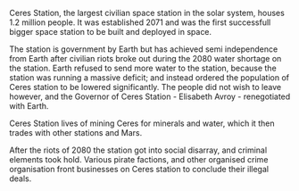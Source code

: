 Ceres Station, the largest civilian space station in the solar system, houses
1.2 million people. It was established 2071 and was the first successfull
bigger space station to be built and deployed in space.

The station is government by Earth but has achieved semi independence from Earth
after civilian riots broke out during the 2080 water shortage on the station.
Earth refused to send more water to the station, because the station was running
a massive deficit; and instead ordered the population of Ceres station to be
lowered significantly. The people did not wish to leave however, and the
Governor of Ceres Station - Elisabeth Avroy - renegotiated with Earth.

Ceres Station lives of mining Ceres for minerals and water, which it then
trades with other stations and Mars.

After the riots of 2080 the station got into social disarray, and criminal
elements took hold. Various pirate factions, and other organised crime
organisation front businesses on Ceres station to conclude their illegal
deals.
